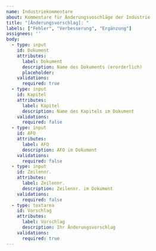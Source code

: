 ```yaml
---
name: Industriekommentare
about: Kommentare für Änderungsvoschläge der Industrie
title: "[Änderungsvorschlag]: "
labels: ["Fehler", "Verbesserung", "Ergänzung"]
assignees: ''
body:
  - type: input
    id: Dokument
    attributes:
      label: Dokument
      description: Name des Dokuments (erorderlich)
      placeholder:
    validations:
      required: true
  - type: input
    id: Kapitel
    attributes:
      label: Kapitel
      description: Name des Kapitels im Dokument
    validations:
      required: false
  - type: input
    id: AFO
    attributes:
      label: AFO
      description: AFO im Dokument
    validations:
      required: false
  - type: input
    id: Zeilennr.
    attributes:
      label: Zeilennr.
      description: Zeilennr. im Dokument
    validations:
      required: false
  - type: textarea
    id: Vorschlag
    attributes:
      label: Vorschlag
      description: Ihr Änderungsvorschlag
    validations:
      required: true
---
```

